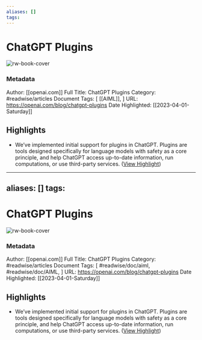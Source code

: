 ```yaml
---
aliases: []
tags:
---
```

# ChatGPT Plugins

![rw-book-cover](https://openai.com/favicon.png)
### Metadata
Author: [[openai.com]]
Full Title: ChatGPT Plugins
Category: #readwise/articles
Document Tags: [ [[AIML]], ]
URL: https://openai.com/blog/chatgpt-plugins
Date Highlighted: [[2023-04-01-Saturday]]

## Highlights
- We’ve implemented initial support for plugins in ChatGPT. Plugins are tools designed specifically for language models with safety as a core principle, and help ChatGPT access up-to-date information, run computations, or use third-party services. ([View Highlight](https://read.readwise.io/read/01gwyhza3vas62r07wyc3hdvzc))
---
aliases: []
tags:
---
# ChatGPT Plugins

![rw-book-cover](https://openai.com/favicon.png)
### Metadata
Author: [[openai.com]]
Full Title: ChatGPT Plugins
Category: #readwise/articles
Document Tags: [ #readwise/doc/aiml,  #readwise/doc/AIML, ]
URL: https://openai.com/blog/chatgpt-plugins
Date Highlighted: [[2023-04-01-Saturday]]

## Highlights
- We’ve implemented initial support for plugins in ChatGPT. Plugins are tools designed specifically for language models with safety as a core principle, and help ChatGPT access up-to-date information, run computations, or use third-party services. ([View Highlight](https://read.readwise.io/read/01gwyhza3vas62r07wyc3hdvzc))


